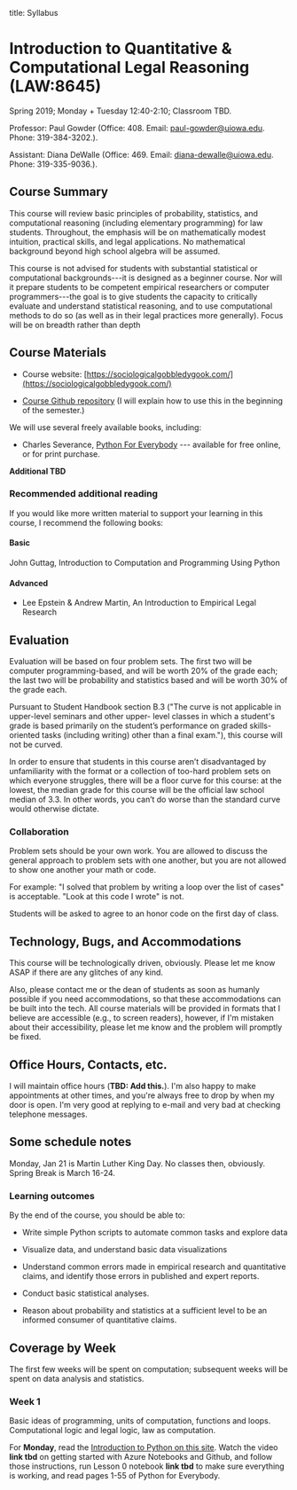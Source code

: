 title: Syllabus


# Introduction to Quantitative & Computational Legal Reasoning  (LAW:8645)

Spring 2019; Monday + Tuesday 12:40-2:10; Classroom TBD.

Professor: Paul Gowder (Office: 408. Email: paul-gowder@uiowa.edu. Phone: 319-384-3202.).

Assistant: Diana DeWalle (Office: 469. Email: diana-dewalle@uiowa.edu. Phone: 319-335-9036.).

## Course Summary

This course will review basic principles of probability, statistics, and computational reasoning (including elementary programming) for law students. Throughout, the emphasis will be on mathematically modest intuition, practical skills, and legal applications. No mathematical background beyond high school algebra will be assumed.

This course is not advised for students with substantial statistical or computational backgrounds---it is designed as a beginner course. Nor will it prepare students to be competent empirical researchers or computer programmers---the goal is to give students the capacity to critically evaluate and understand statistical reasoning, and to use computational methods to do so (as well as in their legal practices more generally). Focus will be on breadth rather than depth

## Course Materials

- Course website: [https://sociologicalgobbledygook.com/](https://sociologicalgobbledygook.com/) 

- [Course Github repository](https://github.com/paultopia/quantitative-methods-for-lawyers) (I will explain how to use this in the beginning of the semester.)

We will use several freely available books, including: 

- Charles Severance, [Python For Everybody](https://www.py4e.com/book) --- available for free online, or for print purchase.

**Additional TBD**

### Recommended additional reading

If you would like more written material to support your learning in this course, I recommend the following books: 

#### Basic

John Guttag, Introduction to Computation and Programming Using Python

#### Advanced 

- Lee Epstein & Andrew Martin, An Introduction to Empirical Legal Research

## Evaluation

Evaluation will be based on four problem sets. The first two will be computer programming-based, and will be worth 20% of the grade each; the last two will be probability and statistics based and will be worth 30% of the grade each.

Pursuant to Student Handbook section B.3 ("The curve is not applicable in upper-level seminars and other upper- level classes in which a student's grade is based primarily on the student’s performance on graded skills-oriented tasks (including writing) other than a final exam."), this course will not be curved.

In order to ensure that students in this course aren’t disadvantaged by unfamiliarity with the format or a collection of too-hard problem sets on which everyone struggles, there will be a floor curve for this course: at the lowest, the median grade for this course will be the official law school median of 3.3. In other words, you can’t do worse than the standard curve would otherwise dictate.

### Collaboration

Problem sets should be your own work. You are allowed to discuss the general approach to problem sets with one another, but you are not allowed to show one another your math or code. 

For example: "I solved that problem by writing a loop over the list of cases" is acceptable. "Look at this code I wrote" is not. 

Students will be asked to agree to an honor code on the first day of class.

## Technology, Bugs, and Accommodations

This course will be technologically driven, obviously. Please let me know ASAP if there are any glitches of any kind.

Also, please contact me or the dean of students as soon as humanly possible if you need accommodations, so that these accommodations can be built into the tech. All course materials will be provided in formats that I believe are accessible (e.g., to screen readers), however, if I'm mistaken about their accessibility, please let me know and the problem will promptly be fixed.

## Office Hours, Contacts, etc.

I will maintain office hours (**TBD: Add this.**). I'm also happy to make appointments at other times, and you're always free to drop by when my door is open. I'm very good at replying to e-mail and very bad at checking telephone messages.

## Some schedule notes

Monday, Jan 21 is Martin Luther King Day.  No classes then, obviously. Spring Break is March 16-24.


### Learning outcomes

By the end of the course, you should be able to:

- Write simple Python scripts to automate common tasks and explore data

- Visualize data, and understand basic data visualizations 

- Understand common errors made in empirical research and quantitative claims, and identify those errors in published and expert reports.

- Conduct basic statistical analyses.

- Reason about probability and statistics at a sufficient level to be an informed consumer of quantitative claims.

## Coverage by Week

The first few weeks will be spent on computation; subsequent weeks will be spent on data analysis and statistics.

### Week 1 

Basic ideas of programming, units of computation, functions and loops. Computational logic and legal logic, law as computation.

For **Monday**, read the [Introduction to Python on this site]({filename}../lessons/python_intro.md). Watch the video **link tbd** on getting started with Azure Notebooks and Github, and follow those instructions, run Lesson 0 notebook **link tbd** to make sure everything is working, and read pages 1-55 of Python for Everybody.
